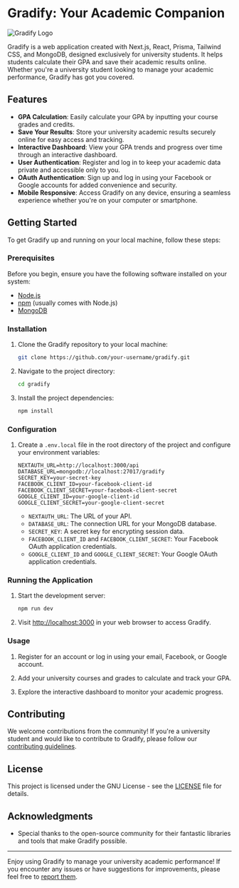 # Gradify: Your Academic Companion

![Gradify Logo](gradify-logo.png)

Gradify is a web application created with Next.js, React, Prisma, Tailwind CSS, and MongoDB, designed exclusively for university students. It helps students calculate their GPA and save their academic results online. Whether you're a university student looking to manage your academic performance, Gradify has got you covered.

## Features

- **GPA Calculation**: Easily calculate your GPA by inputting your course grades and credits.
- **Save Your Results**: Store your university academic results securely online for easy access and tracking.
- **Interactive Dashboard**: View your GPA trends and progress over time through an interactive dashboard.
- **User Authentication**: Register and log in to keep your academic data private and accessible only to you.
- **OAuth Authentication**: Sign up and log in using your Facebook or Google accounts for added convenience and security.
- **Mobile Responsive**: Access Gradify on any device, ensuring a seamless experience whether you're on your computer or smartphone.

## Getting Started

To get Gradify up and running on your local machine, follow these steps:

### Prerequisites

Before you begin, ensure you have the following software installed on your system:

- [Node.js](https://nodejs.org/)
- [npm](https://www.npmjs.com/) (usually comes with Node.js)
- [MongoDB](https://www.mongodb.com/)

### Installation

1. Clone the Gradify repository to your local machine:

   ```bash
   git clone https://github.com/your-username/gradify.git
   ```

2. Navigate to the project directory:

   ```bash
   cd gradify
   ```

3. Install the project dependencies:

   ```bash
   npm install
   ```

### Configuration

1. Create a `.env.local` file in the root directory of the project and configure your environment variables:

   ```plaintext
   NEXTAUTH_URL=http://localhost:3000/api
   DATABASE_URL=mongodb://localhost:27017/gradify
   SECRET_KEY=your-secret-key
   FACEBOOK_CLIENT_ID=your-facebook-client-id
   FACEBOOK_CLIENT_SECRET=your-facebook-client-secret
   GOOGLE_CLIENT_ID=your-google-client-id
   GOOGLE_CLIENT_SECRET=your-google-client-secret
   ```

   - `NEXTAUTH_URL`: The URL of your API.
   - `DATABASE_URL`: The connection URL for your MongoDB database.
   - `SECRET_KEY`: A secret key for encrypting session data.
   - `FACEBOOK_CLIENT_ID` and `FACEBOOK_CLIENT_SECRET`: Your Facebook OAuth application credentials.
   - `GOOGLE_CLIENT_ID` and `GOOGLE_CLIENT_SECRET`: Your Google OAuth application credentials.

### Running the Application

1. Start the development server:

   ```bash
   npm run dev
   ```

2. Visit [http://localhost:3000](http://localhost:3000) in your web browser to access Gradify.

### Usage

1. Register for an account or log in using your email, Facebook, or Google account.

2. Add your university courses and grades to calculate and track your GPA.

3. Explore the interactive dashboard to monitor your academic progress.

## Contributing

We welcome contributions from the community! If you're a university student and would like to contribute to Gradify, please follow our [contributing guidelines](CONTRIBUTING.md).

## License

This project is licensed under the GNU License - see the [LICENSE](LICENSE) file for details.

## Acknowledgments

- Special thanks to the open-source community for their fantastic libraries and tools that make Gradify possible.

---

Enjoy using Gradify to manage your university academic performance! If you encounter any issues or have suggestions for improvements, please feel free to [report them](https://github.com/kcokoji/gradify/issues).
